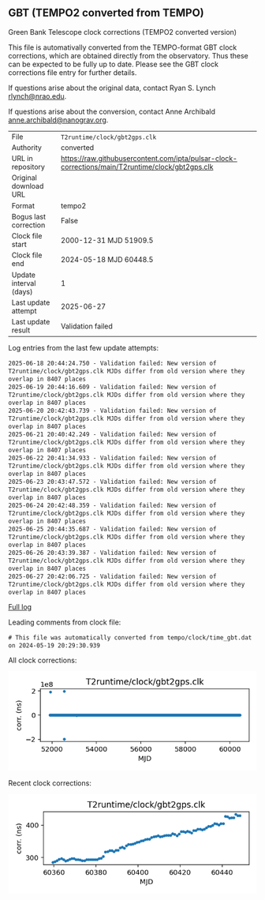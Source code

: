 
## GBT (TEMPO2 converted from TEMPO)

Green Bank Telescope clock corrections (TEMPO2 converted version)

This file is automativally converted from the TEMPO-format GBT
clock corrections, which are obtained directly from the observatory.
Thus these can be expected to be fully up to date. Please see the
GBT clock corrections file entry for further details.

If questions arise about the original data, contact Ryan S. Lynch
<rlynch@nrao.edu>.

If questions arise about the conversion, contact Anne Archibald
<anne.archibald@nanograv.org>.

|     |     |
|:--- |:--- |
| File | `T2runtime/clock/gbt2gps.clk` |
| Authority | converted |
| URL in repository | <https://raw.githubusercontent.com/ipta/pulsar-clock-corrections/main/T2runtime/clock/gbt2gps.clk> |
| Original download URL | <None> |
| Format | tempo2 |
| Bogus last correction | False |
| Clock file start | 2000-12-31 MJD 51909.5 |
| Clock file end | 2024-05-18 MJD 60448.5 |
| Update interval (days) | 1 |
| Last update attempt | 2025-06-27 |
| Last update result | Validation failed |

Log entries from the last few update attempts:
```
2025-06-18 20:44:24.750 - Validation failed: New version of T2runtime/clock/gbt2gps.clk MJDs differ from old version where they overlap in 8407 places
2025-06-19 20:44:16.609 - Validation failed: New version of T2runtime/clock/gbt2gps.clk MJDs differ from old version where they overlap in 8407 places
2025-06-20 20:42:43.739 - Validation failed: New version of T2runtime/clock/gbt2gps.clk MJDs differ from old version where they overlap in 8407 places
2025-06-21 20:40:42.249 - Validation failed: New version of T2runtime/clock/gbt2gps.clk MJDs differ from old version where they overlap in 8407 places
2025-06-22 20:41:34.933 - Validation failed: New version of T2runtime/clock/gbt2gps.clk MJDs differ from old version where they overlap in 8407 places
2025-06-23 20:43:47.572 - Validation failed: New version of T2runtime/clock/gbt2gps.clk MJDs differ from old version where they overlap in 8407 places
2025-06-24 20:42:48.359 - Validation failed: New version of T2runtime/clock/gbt2gps.clk MJDs differ from old version where they overlap in 8407 places
2025-06-25 20:44:35.687 - Validation failed: New version of T2runtime/clock/gbt2gps.clk MJDs differ from old version where they overlap in 8407 places
2025-06-26 20:43:39.387 - Validation failed: New version of T2runtime/clock/gbt2gps.clk MJDs differ from old version where they overlap in 8407 places
2025-06-27 20:42:06.725 - Validation failed: New version of T2runtime/clock/gbt2gps.clk MJDs differ from old version where they overlap in 8407 places
```
[Full log](https://raw.githubusercontent.com/ipta/pulsar-clock-corrections/main/log/T2runtime/clock/gbt2gps.clk.log)

Leading comments from clock file:

    # This file was automatically converted from tempo/clock/time_gbt.dat on 2024-05-19 20:29:30.939



All clock corrections:

![plot of all clock corrections](gbt2gps.clk.png "All corrections")

Recent clock corrections:

![plot of recent clock corrections](gbt2gps.clk.short.png "Recent corrections")

